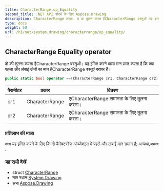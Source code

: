 ```yaml
---
title: CharacterRange.op_Equality
second_title: .NET API संदर्भ के लिए Aspose.Drawing
description: CharacterRange तरक. द क तुलन करत हैCharacterRange वस्तुओं यह इंगत करने वल मन प्रप्त करत है क क्य पहल और लंबई दनं क मन हैCharacterRange वस्तुएं बरबर हैं
type: docs
weight: 60
url: /hi/net/system.drawing/characterrange/op_equality/
---
```

## CharacterRange Equality operator

दो की तुलना करता हैCharacterRange वस्तुओं। यह इंगित करने वाला मान प्राप्त करता है कि क्या पहला और लंबाई दोनों का मान हैCharacterRange वस्तुएं बराबर हैं।

```csharp
public static bool operator ==(CharacterRange cr1, CharacterRange cr2)
```

| पैरामीटर | प्रकार | विवरण |
| --- | --- | --- |
| cr1 | CharacterRange | एCharacterRange समानता के लिए तुलना करना। |
| cr2 | CharacterRange | एCharacterRange समानता के लिए तुलना करना। |

### प्रतिलाभ की मात्रा

`सत्य` यह इंगित करने के लिए कि दो कैरेक्टररेंज ऑब्जेक्ट्स में पहले और लंबाई मान समान हैं; अन्यथा,`असत्य` .

### यह सभी देखें

* struct [CharacterRange](../)
* नाम स्थान [System.Drawing](../../characterrange/)
* सभा [Aspose.Drawing](../../../)


